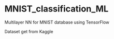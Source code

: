 # MNIST_classification_ML
Multilayer NN for MNIST database using TensorFlow

Dataset get from Kaggle
